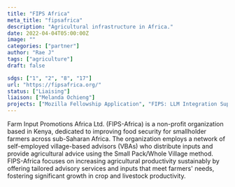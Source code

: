 ```yaml
---
title: "FIPS Africa"
meta_title: "fipsafrica"
description: "Agricultural infrastructure in Africa."
date: 2022-04-04T05:00:00Z
image: ""
categories: ["partner"]
author: "Rae J"
tags: ["agriculture"]
draft: false

sdgs: ["1", "2", "8", "17"]
url: "https://fipsafrica.org/"
status: ["Liaising"]
liaison: ["Melanda Ochieng"]
projects: ["Mozilla Fellowship Application", "FIPS: LLM Integration Support"]
---
```


Farm Input Promotions Africa Ltd. (FIPS-Africa) is a non-profit organization based in Kenya, dedicated to improving food security for smallholder farmers across sub-Saharan Africa. The organization employs a network of self-employed village-based advisors (VBAs) who distribute inputs and provide agricultural advice using the Small Pack/Whole Village method. FIPS-Africa focuses on increasing agricultural productivity sustainably by offering tailored advisory services and inputs that meet farmers' needs, fostering significant growth in crop and livestock productivity.
